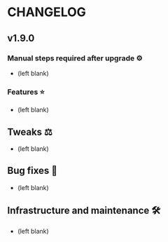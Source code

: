 # CHANGELOG

## v1.9.0

### Manual steps required after upgrade ⚙

- (left blank)

### Features ⭐

- (left blank)

## Tweaks ⚖️

- (left blank)

## Bug fixes 🐛

- (left blank)

## Infrastructure and maintenance 🛠

- (left blank)
